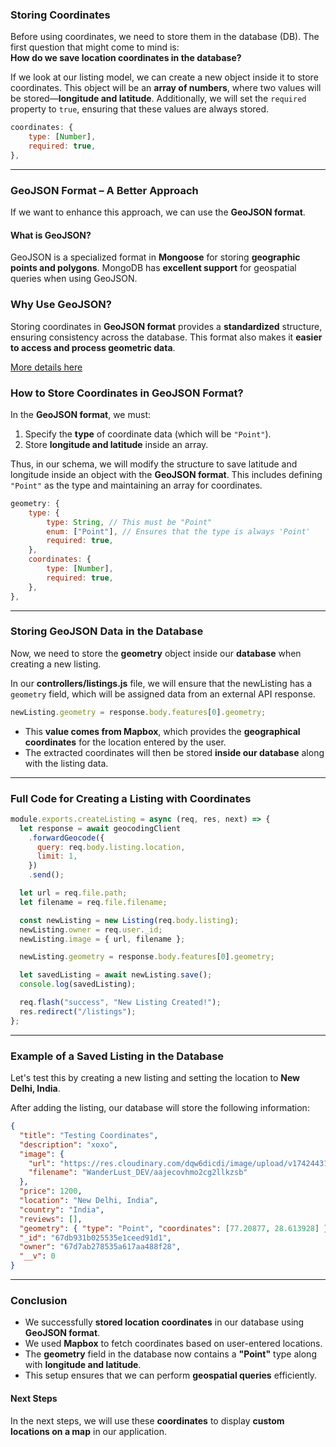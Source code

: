 ### **Storing Coordinates**

Before using coordinates, we need to store them in the database (DB). The first question that might come to mind is:  
**How do we save location coordinates in the database?**

If we look at our listing model, we can create a new object inside it to store coordinates. This object will be an **array of numbers**, where two values will be stored—**longitude and latitude**. Additionally, we will set the `required` property to `true`, ensuring that these values are always stored.

```js
coordinates: {
    type: [Number],
    required: true,
},
```

---

### **GeoJSON Format – A Better Approach**

If we want to enhance this approach, we can use the **GeoJSON format**.

#### **What is GeoJSON?**

GeoJSON is a specialized format in **Mongoose** for storing **geographic points and polygons**. MongoDB has **excellent support** for geospatial queries when using GeoJSON.

### **Why Use GeoJSON?**

Storing coordinates in **GeoJSON format** provides a **standardized** structure, ensuring consistency across the database. This format also makes it **easier to access and process geometric data**.

[More details here](https://mongoosejs.com/docs/geojson.html#using-geojson)

### **How to Store Coordinates in GeoJSON Format?**

In the **GeoJSON format**, we must:

1. Specify the **type** of coordinate data (which will be `"Point"`).
2. Store **longitude and latitude** inside an array.

Thus, in our schema, we will modify the structure to save latitude and longitude inside an object with the **GeoJSON format**. This includes defining `"Point"` as the type and maintaining an array for coordinates.

```js
geometry: {
    type: {
        type: String, // This must be "Point"
        enum: ["Point"], // Ensures that the type is always 'Point'
        required: true,
    },
    coordinates: {
        type: [Number],
        required: true,
    },
},
```

---

### **Storing GeoJSON Data in the Database**

Now, we need to store the **geometry** object inside our **database** when creating a new listing.

In our **controllers/listings.js** file, we will ensure that the newListing has a `geometry` field, which will be assigned data from an external API response.

```js
newListing.geometry = response.body.features[0].geometry;
```

- This **value comes from Mapbox**, which provides the **geographical coordinates** for the location entered by the user.
- The extracted coordinates will then be stored **inside our database** along with the listing data.

---

### **Full Code for Creating a Listing with Coordinates**

```js
module.exports.createListing = async (req, res, next) => {
  let response = await geocodingClient
    .forwardGeocode({
      query: req.body.listing.location,
      limit: 1,
    })
    .send();

  let url = req.file.path;
  let filename = req.file.filename;

  const newListing = new Listing(req.body.listing);
  newListing.owner = req.user._id;
  newListing.image = { url, filename };

  newListing.geometry = response.body.features[0].geometry;

  let savedListing = await newListing.save();
  console.log(savedListing);

  req.flash("success", "New Listing Created!");
  res.redirect("/listings");
};
```

---

### **Example of a Saved Listing in the Database**

Let's test this by creating a new listing and setting the location to **New Delhi, India**.

After adding the listing, our database will store the following information:

```json
{
  "title": "Testing Coordinates",
  "description": "xoxo",
  "image": {
    "url": "https://res.cloudinary.com/dqw6dicdi/image/upload/v1742443159/WanderLust_DEV/aajecovhmo2cg2llkzsb.jpg",
    "filename": "WanderLust_DEV/aajecovhmo2cg2llkzsb"
  },
  "price": 1200,
  "location": "New Delhi, India",
  "country": "India",
  "reviews": [],
  "geometry": { "type": "Point", "coordinates": [77.20877, 28.613928] },
  "_id": "67db931b025535e1ceed91d1",
  "owner": "67d7ab278535a617aa488f28",
  "__v": 0
}
```

---

### **Conclusion**

- We successfully **stored location coordinates** in our database using **GeoJSON format**.
- We used **Mapbox** to fetch coordinates based on user-entered locations.
- The **geometry** field in the database now contains a **"Point"** type along with **longitude and latitude**.
- This setup ensures that we can perform **geospatial queries** efficiently.

#### **Next Steps**

In the next steps, we will use these **coordinates** to display **custom locations on a map** in our application.
